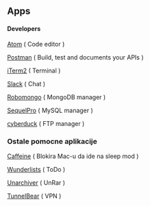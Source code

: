 ## Apps

#### Developers

[Atom](http://atom.io) ( Code editor )

[Postman](https://www.getpostman.com/) ( Build, test and documents your APIs )

[iTerm2](https://www.iterm2.com/) ( Terminal )

[Slack](https://slack.com/) ( Chat )

[Robomongo](https://robomongo.org/) ( MongoDB manager )

[SequelPro](https://www.sequelpro.com/) ( MySQL manager )

[cyberduck](https://cyberduck.io/) ( FTP manager )


### Ostale pomocne aplikacije

[Caffeine](https://www.macupdate.com/app/mac/24120/caffeine) ( Blokira Mac-u da ide na sleep mod )

[Wunderlists](https://www.wunderlist.com/) ( ToDo )

[Unarchiver](http://unarchiver.c3.cx/unarchiver) ( UnRar )

[TunnelBear](https://www.tunnelbear.com/) ( VPN )
